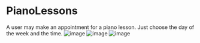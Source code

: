 # PianoLessons
A user may make an appointment for a piano lesson. Just choose the day of the week and the time. 
![image](https://github.com/MarioThompson0010/PianoLessons/assets/69639194/839b96c8-3900-4c5f-858e-87b27d7dc5bc)
![image](https://github.com/MarioThompson0010/PianoLessons/assets/69639194/36007852-5e36-458a-b242-0d4a335d448f)
![image](https://github.com/MarioThompson0010/PianoLessons/assets/69639194/04a92b5c-1886-41b7-beeb-4d42c360604b)
